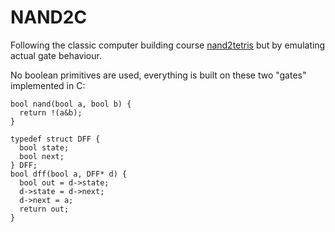# NAND2C

Following the classic computer building course [nand2tetris](https://www.nand2tetris.org) but by emulating actual gate behaviour.

No boolean primitives are used, everything is built on these two "gates" implemented in C:
```
bool nand(bool a, bool b) {
  return !(a&b);
}

typedef struct DFF {
  bool state;
  bool next;
} DFF;
bool dff(bool a, DFF* d) {
  bool out = d->state;
  d->state = d->next;
  d->next = a;
  return out;
}
```